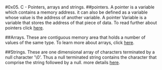 #0x05. C - Pointers, arrays and strings.
##pointers.
	A pointer is a variable which contains a memory address. it can also be defined as a variable whose value is the address of another variable. A pointer Variable is a variable that stores the address of that piece of data.
To read further about pointers click [here](https://www.tutorialspoint.com/cprogramming/c_pointers.htm).

##Arrays.
	These are contiguous memory area that holds a number of values of the same type. To learn more about arrays, click [here](https://www.tutorialspoint.com/cprogramming/c_arrays.htm).

##Strings.
	These are one dimensional array of characters terminated by a null character '\0'. Thus a null terminated string contains the character that comprise the string followed by a null. more details [here](https://www.tutorialspoint.com/cprogramming/c_strings.htm).
